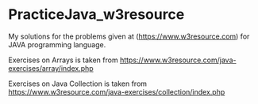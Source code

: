 # PracticeJava_w3resource


My solutions for the problems given at (https://www.w3resource.com) for JAVA programming language.

Exercises on Arrays is taken from https://www.w3resource.com/java-exercises/array/index.php

Exercises on Java Collection is taken from https://www.w3resource.com/java-exercises/collection/index.php

